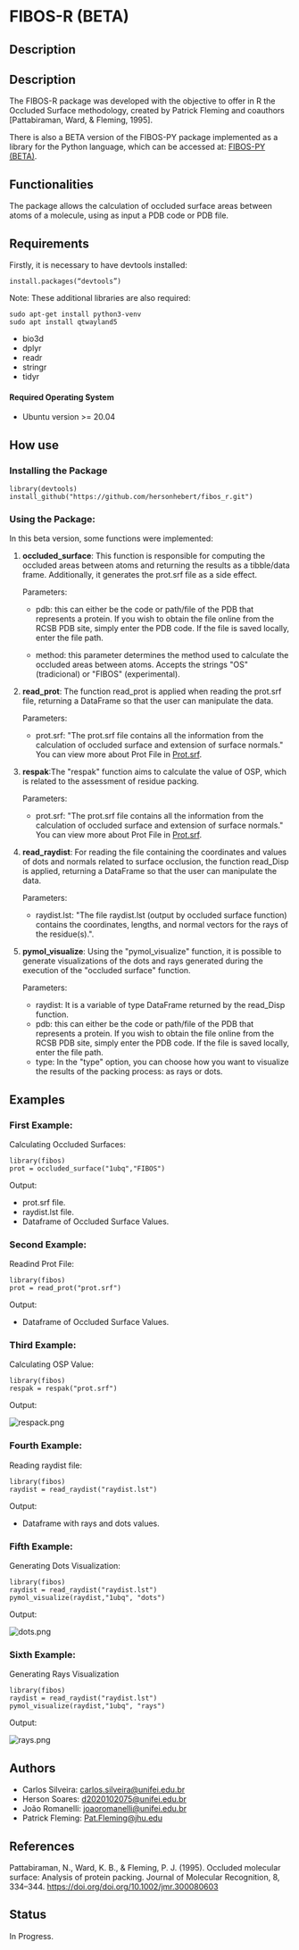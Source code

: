 # FIBOS-R (BETA)
## Description
## Description
The FIBOS-R package was developed with the objective to offer in R the Occluded Surface methodology, created by Patrick Fleming and coauthors [Pattabiraman, Ward, & Fleming, 1995].

There is also a BETA version of the FIBOS-PY package implemented as a library for the Python language, which can be accessed at: [FIBOS-PY (BETA)](https://github.com/hersonhebert/fibos_py.git).

## Functionalities
The package allows the calculation of occluded surface areas between atoms of a molecule, using as input a PDB code or PDB file. 
## Requirements
Firstly, it is necessary to have devtools installed:

    install.packages(“devtools”)

Note: These additional libraries are also required:

    sudo apt-get install python3-venv
    sudo apt install qtwayland5

  * bio3d
  * dplyr
  * readr
  * stringr
  * tidyr

#### Required Operating System
   
* Ubuntu version >= 20.04

## How use
### Installing the Package

    library(devtools)
    install_github("https://github.com/hersonhebert/fibos_r.git")  

### Using the Package:
In this beta version, some functions were implemented:


1. **occluded_surface**: This function is responsible for computing the occluded areas between atoms and returning the results as a tibble/data frame. Additionally, it generates the prot.srf file as a side effect.

   Parameters:

   - pdb: this can either be the code or path/file of the PDB that represents a protein. If you wish to obtain the file online from the RCSB PDB site, simply enter the PDB code. If the file is saved locally, enter the file path.

   - method: this parameter determines the method used to calculate the occluded areas between atoms. Accepts the strings "OS" (tradicional) or "FIBOS" (experimental).


2. **read_prot**: The function read_prot is applied when reading the prot.srf file, returning a DataFrame so that the user can manipulate the data.

   Parameters:
   
   - prot.srf: "The prot.srf file contains all the information from the calculation of occluded surface and extension of surface normals." You can view more about Prot File in [Prot.srf](https://pages.jh.edu/pfleming/sw/os/prot.srf.html).

3. **respak**:The "respak" function aims to calculate the value of OSP, which is related to the assessment of residue packing.

   Parameters:
   - prot.srf: "The prot.srf file contains all the information from the calculation of occluded surface and extension of surface normals." You can view more about Prot File in [Prot.srf](https://pages.jh.edu/pfleming/sw/os/prot.srf.html).

4. **read_raydist**: For reading the file containing the coordinates and values of dots and normals related to surface occlusion, the function read_Disp is applied, returning a DataFrame so that the user can manipulate the data.

   Parameters:
   
   - raydist.lst: "The file raydist.lst (output by occluded surface function) contains the coordinates, lengths, and normal vectors for the rays of the residue(s).".

5. **pymol_visualize**: Using the "pymol_visualize" function, it is possible to generate visualizations of the dots and rays generated during the execution of the "occluded surface" function.

   Parameters:
   
   - raydist: It is a variable of type DataFrame returned by the read_Disp function.
   - pdb: this can either be the code or path/file of the PDB that represents a protein. If you wish to obtain the file online from the RCSB PDB site, simply enter the PDB code. If the file is saved locally, enter the file path.
   - type: In the "type" option, you can choose how you want to visualize the results of the packing process: as rays  or dots.

## Examples
### First Example: 
Calculating Occluded Surfaces:
```
library(fibos)
prot = occluded_surface("1ubq","FIBOS")
```
Output: 
 - prot.srf file.
 - raydist.lst file.
 - Dataframe of Occluded Surface Values.

### Second Example: 
Readind Prot File:
```
library(fibos)
prot = read_prot("prot.srf")
```
Output:
   - Dataframe of Occluded Surface Values.

### Third Example: 
Calculating OSP Value:
```
library(fibos)
respak = respak("prot.srf")
```
Output:

![respack.png](respack.png)

### Fourth Example:
Reading raydist file:
```
library(fibos)
raydist = read_raydist("raydist.lst")
```
Output: 

   - Dataframe with rays and dots values.

### Fifth Example:
Generating Dots Visualization:
```
library(fibos)
raydist = read_raydist("raydist.lst")
pymol_visualize(raydist,"1ubq", "dots")
```
Output: 

![dots.png](dots.png)

### Sixth Example: 
Generating Rays Visualization
```
library(fibos)
raydist = read_raydist("raydist.lst")
pymol_visualize(raydist,"1ubq", "rays")
```

Output:

![rays.png](rays.png)

## Authors

- Carlos Silveira:  carlos.silveira@unifei.edu.br
- Herson Soares: d2020102075@unifei.edu.br
- João Romanelli: joaoromanelli@unifei.edu.br
- Patrick Fleming: Pat.Fleming@jhu.edu

## References

Pattabiraman, N., Ward, K. B., & Fleming, P. J. (1995). Occluded molecular surface: Analysis of protein packing. Journal of Molecular Recognition, 8, 334–344. https://doi.org/doi.org/10.1002/jmr.300080603

## Status
In Progress.
